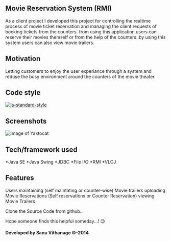 ## Movie Reservation System (RMI)
As a client project I developed this project for controlling the realtime process of movie ticket reservation
and managing the client requests of booking tickets from the counters. from using this application
users can reserve their movies themself or from the help of the counters..by using this system users can also view
movie trailers.

## Motivation
Letting customers to enjoy the user experiance through a system and reduse the busy environment around the counters
of the movie theater.

## Code style
[![js-standard-style](https://img.shields.io/azure-devops/coverage/swellaby/opensource/25.svg)](https://google.com)
 
## Screenshots
![Image of Yaktocat](https://octodex.github.com/images/yaktocat.png)

## Tech/framework used
*Java SE
*Java Swing
*JDBC
*File I/O
*RMI
*VLCJ

## Features
Users maintaining (self maintating or counter-wise)
Movie trailers uploading
Movie Reservations (Self reservations or Counter Reservation)
viewing Movie Trailers


Clone the Source Code from github..

Hope someone finds this helpful someday...! :wink:

#### Developed by Sanu Vithanage ©-2014



